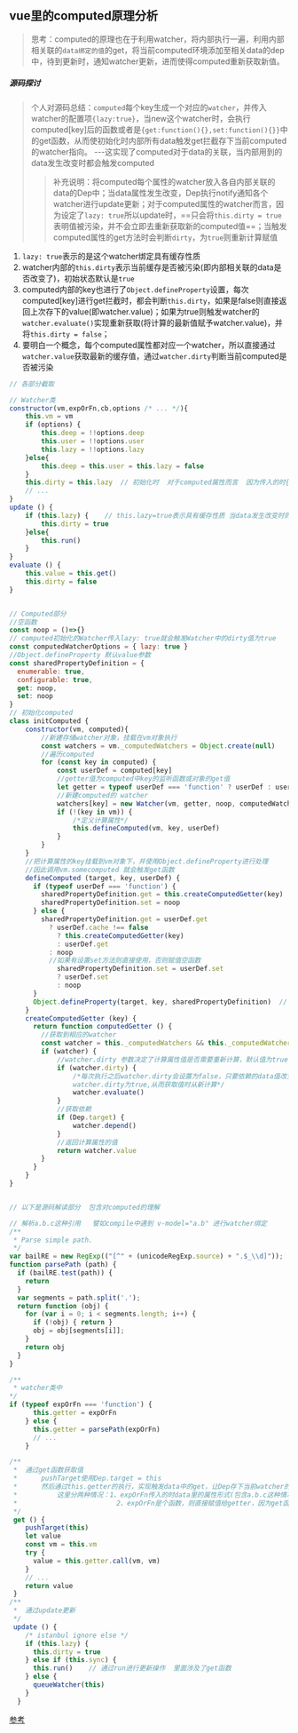## vue里的computed原理分析

> 思考：computed的原理也在于利用watcher，将内部执行一遍，利用内部相关联的`data绑定的值`的get，将当前computed环境添加至相关data的dep中，待到更新时，通知watcher更新，进而使得computed重新获取新值。

##### 源码探讨
> 个人对源码总结：`computed`每个key生成一个对应的`watcher`，并传入watcher的配置项`{lazy:true}`，当new这个watcher时，会执行computed[key]后的函数或者是`{get:function(){},set:function(){}}`中的get函数，从而使初始化时内部所有data触发get拦截存下当前computed的watcher指向。 ---这实现了computed对于data的关联，当内部用到的data发生改变时都会触发computed
>> 补充说明：将computed每个属性的watcher放入各自内部关联的data的Dep中；当data属性发生改变，Dep执行notify通知各个watcher进行update更新；对于computed属性的watcher而言，因为设定了`lazy: true`所以update时，==只会将`this.dirty = true`表明值被污染，并不会立即去重新获取新的computed值==；当触发computed属性的get方法时会判断`dirty`，为`true`则重新计算赋值
1. `lazy: true`表示的是这个watcher绑定具有缓存性质
2. watcher内部的`this.dirty`表示当前缓存是否被污染(即内部相关联的data是否改变了)，初始状态默认是`true`
3. computed内部的key也进行了`Object.defineProperty`设置，每次computed[key]进行get拦截时，都会判断`this.dirty`，如果是false则直接返回上次存下的value(即watcher.value)；如果为true则触发watcher的`watcher.evaluate()`实现重新获取(将计算的最新值赋予watcher.value)，并将`this.dirty = false`；
4. 要明白一个概念，每个computed属性都对应一个watcher，所以直接通过`watcher.value`获取最新的缓存值，通过`watcher.dirty`判断当前computed是否被污染

```javascript
// 各部分截取

// Watcher类
constructor(vm,expOrFn,cb,options /* ... */){
    this.vm = vm
    if (options) {
        this.deep = !!options.deep
        this.user = !!options.user
        this.lazy = !!options.lazy
    }else{
        this.deep = this.user = this.lazy = false
    }
    this.dirty = this.lazy  // 初始化时  对于computed属性而言  因为传入的时{lazy: true} 所以初始状态的dirty=true  所以当第一次computed属性被get时会进行evaluate计算
    // ...
}
update () {
    if (this.lazy) {    // this.lazy=true表示具有缓存性质 当data发生改变时则设定dirty=true表示被污染 computed在get时会判断所属watcher.dirty 从而决定是否重新获取值
        this.dirty = true
    }else{
        this.run()
    }
}
evaluate () {
    this.value = this.get()
    this.dirty = false
}


// Computed部分
//空函数
const noop = ()=>{}
// computed初始化的Watcher传入lazy: true就会触发Watcher中的dirty值为true
const computedWatcherOptions = { lazy: true }
//Object.defineProperty 默认value参数
const sharedPropertyDefinition = {
  enumerable: true,
  configurable: true,
  get: noop,
  set: noop
}
// 初始化computed
class initComputed {
	constructor(vm, computed){
		//新建存储watcher对象，挂载在vm对象执行
		const watchers = vm._computedWatchers = Object.create(null)
		//遍历computed
		for (const key in computed) {
		    const userDef = computed[key]
		    //getter值为computed中key的监听函数或对象的get值
		    let getter = typeof userDef === 'function' ? userDef : userDef.get
		    //新建computed的 watcher
		    watchers[key] = new Watcher(vm, getter, noop, computedWatcherOptions)
		    if (!(key in vm)) {
		      	/*定义计算属性*/
		      	this.defineComputed(vm, key, userDef)
		    }
		}
	}
    //把计算属性的key挂载到vm对象下，并使用Object.defineProperty进行处理
    //因此调用vm.somecomputed 就会触发get函数
	defineComputed (target, key, userDef) {
	  if (typeof userDef === 'function') {
	    sharedPropertyDefinition.get = this.createComputedGetter(key)
	    sharedPropertyDefinition.set = noop
	  } else {
	    sharedPropertyDefinition.get = userDef.get
	      ? userDef.cache !== false
	        ? this.createComputedGetter(key)
	        : userDef.get
	      : noop
	      //如果有设置set方法则直接使用，否则赋值空函数
	    	sharedPropertyDefinition.set = userDef.set
	      	? userDef.set
	      	: noop
	  }
	  Object.defineProperty(target, key, sharedPropertyDefinition)  // 这里实现computed属挂载vm上
    }
    createComputedGetter (key) {
	  return function computedGetter () {
	  	//获取到相应的watcher
	    const watcher = this._computedWatchers && this._computedWatchers[key]
	    if (watcher) {
	    	//watcher.dirty 参数决定了计算属性值是否需要重新计算，默认值为true，即第一次时会调用一次
	      	if (watcher.dirty) {
	      		/*每次执行之后watcher.dirty会设置为false，只要依赖的data值改变时才会触发
	      		watcher.dirty为true,从而获取值时从新计算*/
	        	watcher.evaluate()
	      	}
	      	//获取依赖
	      	if (Dep.target) {
	        	watcher.depend()
	      	}
	      	//返回计算属性的值
	      	return watcher.value
	    }
	  }
	}
}



```


```javascript
// 以下是源码解读部分  包含对computed的理解

// 解析a.b.c这种引用   譬如compile中遇到 v-model="a.b" 进行watcher绑定
/**
 * Parse simple path.
 */
var bailRE = new RegExp(("[^" + (unicodeRegExp.source) + ".$_\\d]"));
function parsePath (path) {
  if (bailRE.test(path)) {
    return
  }
  var segments = path.split('.');
  return function (obj) {
    for (var i = 0; i < segments.length; i++) {
      if (!obj) { return }
      obj = obj[segments[i]];
    }
    return obj
  }
}

/**
 * watcher类中
*/
if (typeof expOrFn === 'function') {
      this.getter = expOrFn
    } else {
      this.getter = parsePath(expOrFn)
      // ...
    }

/**
 *  通过get函数获取值 
 *      pushTarget使用Dep.target = this
 *      然后通过this.getter的执行，实现触发data中的get，让Dep存下当前watcher的this
 *          这里分两种情况：1、expOrFn传入的时data里的属性形式(包含a.b.c这种情况)，所以this.getter = parsePath(expOrFn)解析路径，执行这个函数会返回个函数(这个函数解析链式拼接的，obj需传入vm)
 *                         2、expOrFn是个函数，则直接赋值给getter，因为get函数中pushTarget(this)，所以当getter执行时，里面用到的所有data属性，都会触发的defineProperty各自的get拦截，从而存下当前watcher的this。 ------ computed是这么实现关联的
 */ 
 get () {
    pushTarget(this)
    let value
    const vm = this.vm
    try {
      value = this.getter.call(vm, vm)
    }
    // ...
    return value
 }
/**
 *  通过update更新 
 */
 update () {
    /* istanbul ignore else */
    if (this.lazy) {
      this.dirty = true
    } else if (this.sync) {
      this.run()    // 通过run进行更新操作  里面涉及了get函数
    } else {
      queueWatcher(this)
    }
  }

```


[参考](https://zhuanlan.zhihu.com/p/62732142)